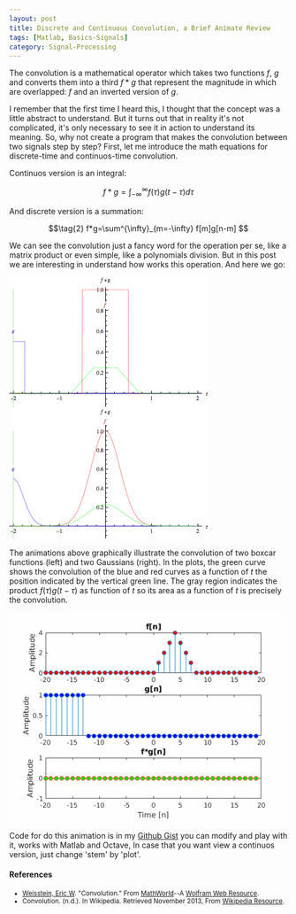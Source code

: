 ```yaml
---
layout: post
title: Discrete and Continuous Convolution, a Brief Animate Review
tags: [Matlab, Basics-Signals]
category: Signal-Processing
---
```


The convolution is a mathematical operator which takes two functions <span class="inlinecode">$f$</span>, <span class="inlinecode">$g$</span> and converts them into a third <span class="inlinecode">$f*g$</span> <!--break--> that represent the magnitude in which are overlapped: <span class="inlinecode">$f$</span> and an inverted version of <span class="inlinecode">$g$</span>.

 I remember that the first time I heard this, I thought that the concept was a little abstract to understand. But it turns out that in reality it's not complicated, it's only necessary to see it in action to understand its meaning. So, why not create a program that makes the convolution between two signals step by step? First, let me introduce the math equations for discrete-time and continuos-time convolution.
 
 Continuos version is an integral:
 
 $$ \tag{1} f*g=\int^{\infty}_{-\infty} f(\tau)g(t - \tau)d\tau $$
 
 And discrete version is a summation:
 
 $$\tag{2} f*g=\sum^{\infty}_{m=-\infty} f[m]g[n-m] $$
 
 We can see the convolution just a fancy word for the operation per se, like a matrix product or even simple, like a polynomials division. But in this post we are interesting in understand how works this operation. And here we go:
 
 <div class="main_block">

 <div class="inner_block">
    <img src="/img/convpost/convrect.gif" alt="Convolution rect">
 </div>

 <div class="inner_block">
    <img src="/img/convpost/convgaus.gif" alt="Convolution gaus">
 </div>

</div>

The animations above graphically illustrate the convolution of two boxcar functions (left) and two Gaussians (right). In the plots, the green curve shows the convolution of the blue and red curves as a function of <span class="inlinecode">$t$</span> the position indicated by the vertical green line. The gray region indicates the product <span class="inlinecode">$f(\tau)g(t-\tau)$</span> as function of <span class="inlinecode">$t$</span> so its area as a function of <span class="inlinecode">$t$</span> is precisely the convolution.

<div class="main_block">
    <img src="/img/convpost/conv.gif" alt="convolution">
</div>

Code for do this animation is in my <a href="https://gist.github.com/rymnikski/454534def5f037ccc08b59a37d79a7b3">Github Gist</a> you can modify and play with it, works with Matlab and Octave, In case that you want view a continuos version, just change 'stem' by 'plot'.

<h4><b>References</b></h4>

<ul>
<small>
<li> <a href="http://mathworld.wolfram.com/about/author.html">Weisstein, Eric W</a>. "Convolution." From <a href="http://mathworld.wolfram.com/">MathWorld</a>--A <a href="http://mathworld.wolfram.com/Convolution.html">Wolfram Web Resource</a>.</li>

<li> Convolution. (n.d.). In Wikipedia. Retrieved November 2013, From <a href="https://en.wikipedia.org/wiki/Convolution">Wikipedia Resource</a>.</li>
</small>
</ul>
